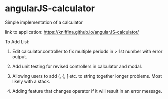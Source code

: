 # angularJS-calculator
Simple implementation of a calculator


link to application: https://kniffina.github.io/angularJS-calculator/


To Add List:

1) Edit calculator.controller to fix multiple periods in > 1st number with error output.

2) Add unit testing for revised controllers in calculator and modal.

3) Allowing users to add (, {, [ etc. to string together longer problems. Most likely with a stack.

4) Adding feature that changes operator if it will result in an error message. 

